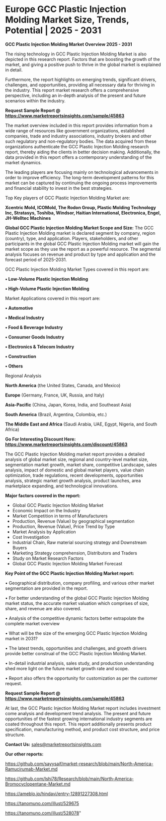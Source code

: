 # Europe GCC Plastic Injection Molding Market Size, Trends, Potential | 2025 - 2031

<Strong> GCC Plastic Injection Molding Market Overview 2025 - 2031</strong>

The rising technology in GCC Plastic Injection Molding Market is also depicted in this research report. Factors that are boosting the growth of the market, and giving a positive push to thrive in the global market is explained in detail.

Furthermore, the report highlights on emerging trends, significant drivers, challenges, and opportunities, providing all necessary data for thriving in the industry. This report market research offers a comprehensive perspective, including an in-depth analysis of the present and future scenarios within the industry.

<strong>Request Sample Report @ <a href=https://www.marketreportsinsights.com/sample/45863>https://www.marketreportsinsights.com/sample/45863</a></strong>

The market overview included in this report provides information from a wide range of resources like government organizations, established companies, trade and industry associations, industry brokers and other such regulatory and non-regulatory bodies. The data acquired from these organizations authenticate the GCC Plastic Injection Molding research report, thereby aiding the clients in better decision making. Additionally, the data provided in this report offers a contemporary understanding of the market dynamics.

The leading players are focusing mainly on technological advancements in order to improve efficiency. The long-term development patterns for this market can be captured by continuing the ongoing process improvements and financial stability to invest in the best strategies.

Top Key players of GCC Plastic Injection Molding Market are:

<strong>Xcentric Mold, ICOMold, The Rodon Group, Plastic Molding Technology Inc, Stratasys, Toshiba, Windsor, Haitian International, Electronica, Engel, JH-Welltec Machines</strong>

<strong><b>Global GCC Plastic Injection Molding Market Scope and Size:</b></strong>
The GCC Plastic Injection Molding market is declared segment by company, region (country), type, and application. Players, stakeholders, and other participants in the global GCC Plastic Injection Molding market will gain the market scope as they use the report as a powerful resource. The segmental analysis focuses on revenue and product by type and application and the forecast period of 2025-2031.

GCC Plastic Injection Molding Market Types covered in this report are:

<strong>•  Low-Volume Plastic Injection Molding

•  High-Volume Plastic Injection Molding</strong>

Market Applications covered in this report are:

<strong>•  Automotive

•  Medical Industry

•  Food & Beverage Industry

•  Consumer Goods Industry

•  Electronics & Telecom Industry

•  Construction

•  Others</strong> 

Regional Analysis

<strong>North America</strong> (the United States, Canada, and Mexico)

<strong>Europe</strong> (Germany, France, UK, Russia, and Italy)

<strong>Asia-Pacific</strong> (China, Japan, Korea, India, and Southeast Asia)

<strong>South America</strong> (Brazil, Argentina, Colombia, etc.)

<strong>The Middle East and Africa</strong> (Saudi Arabia, UAE, Egypt, Nigeria, and South Africa)

<strong>Go For Interesting Discount Here: <a href=https://www.marketreportsinsights.com/discount/45863>https://www.marketreportsinsights.com/discount/45863</a></strong>

The GCC Plastic Injection Molding market report provides a detailed analysis of global market size, regional and country-level market size, segmentation market growth, market share, competitive Landscape, sales analysis, impact of domestic and global market players, value chain optimization, trade regulations, recent developments, opportunities analysis, strategic market growth analysis, product launches, area marketplace expanding, and technological innovations.

<strong><b>Major factors covered in the report:</b></strong>
<ul>
  <li>Global GCC Plastic Injection Molding Market </li>
  <li>Economic Impact on the Industry</li>
  <li>Market Competition in terms of Manufacturers</li>
  <li>Production, Revenue (Value) by geographical segmentation</li>
  <li>Production, Revenue (Value), Price Trend by Type</li>
  <li>Market Analysis by Application</li>
  <li>Cost Investigation</li>
  <li>Industrial Chain, Raw material sourcing strategy and Downstream Buyers</li>
  <li>Marketing Strategy comprehension, Distributors and Traders</li>
  <li>Study on Market Research Factors</li>
  <li>Global GCC Plastic Injection Molding Market Forecast</li>
</ul>

<strong><b>Key Point of the GCC Plastic Injection Molding Market report:</b></strong>

• Geographical distribution, company profiling, and various other market segmentation are provided in the report.

• For better understanding of the global GCC Plastic Injection Molding market status, the accurate market valuation which comprises of size, share, and revenue are also covered.

• Analysis of the competitive dynamic factors better extrapolate the complete market overview

• What will be the size of the emerging GCC Plastic Injection Molding market in 2031?

• The latest trends, opportunities and challenges, and growth drivers provide better construal of the GCC Plastic Injection Molding Market.

• In-detail industrial analysis, sales study, and production understanding shed more light on the future market growth rate and scope.

• Report also offers the opportunity for customization as per the customer request.

<strong>Request Sample Report @ <a href=https://www.marketreportsinsights.com/sample/45863>https://www.marketreportsinsights.com/sample/45863</a></strong>

At last, the GCC Plastic Injection Molding Market report includes investment come analysis and development trend analysis. The present and future opportunities of the fastest growing international industry segments are coated throughout this report. This report additionally presents product specification, manufacturing method, and product cost structure, and price structure.

<strong>Contact Us:</strong>
sales@marketreportsinsights.com

<strong>Our other reports:</strong>

<a href=https://github.com/sayysaif/market-research/blob/main/North-America-Ramucirumab-Market.md>https://github.com/sayysaif/market-research/blob/main/North-America-Ramucirumab-Market.md</a>

<a href=https://github.com/Ishi78/Research/blob/main/North-America-Bromocyclopentane-Market.md>https://github.com/Ishi78/Research/blob/main/North-America-Bromocyclopentane-Market.md</a>

<a href=https://ameblo.jp/hindavi/entry-12891227308.html>https://ameblo.jp/hindavi/entry-12891227308.html</a>

<a href=https://tanomuno.com/illust/529675>https://tanomuno.com/illust/529675</a>

<a href=https://tanomuno.com/illust/528078>https://tanomuno.com/illust/528078</a>"
